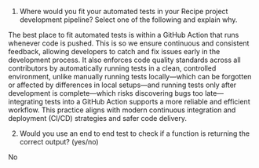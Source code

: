 1. Where would you fit your automated tests in your Recipe project development pipeline? Select one of the following and explain why.

The best place to fit automated tests is within a GitHub Action that runs whenever code is pushed. This is so we ensure continuous and consistent feedback, allowing developers to catch and fix issues early in the development process. It also enforces code quality standards across all contributors by automatically running tests in a clean, controlled environment, unlike manually running tests locally—which can be forgotten or affected by differences in local setups—and running tests only after development is complete—which risks discovering bugs too late—integrating tests into a GitHub Action supports a more reliable and efficient workflow. This practice aligns with modern continuous integration and deployment (CI/CD) strategies and safer code delivery.

2. Would you use an end to end test to check if a function is returning the correct output? (yes/no)

No





